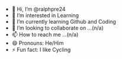 - 👋 Hi, I’m @ralphpre24
- 👀 I’m interested in Learning
- 🌱 I’m currently learning Github and Coding
- 💞️ I’m looking to collaborate on ...(n/a)
- 📫 How to reach me ...(n/a)
- 😄 Pronouns: He/Him
- ⚡ Fun fact: I like Cycling

<!---
ralphpre24/ralphpre24 is a ✨ special ✨ repository because its `README.md` (this file) appears on your GitHub profile.
You can click the Preview link to take a look at your changes.
--->

